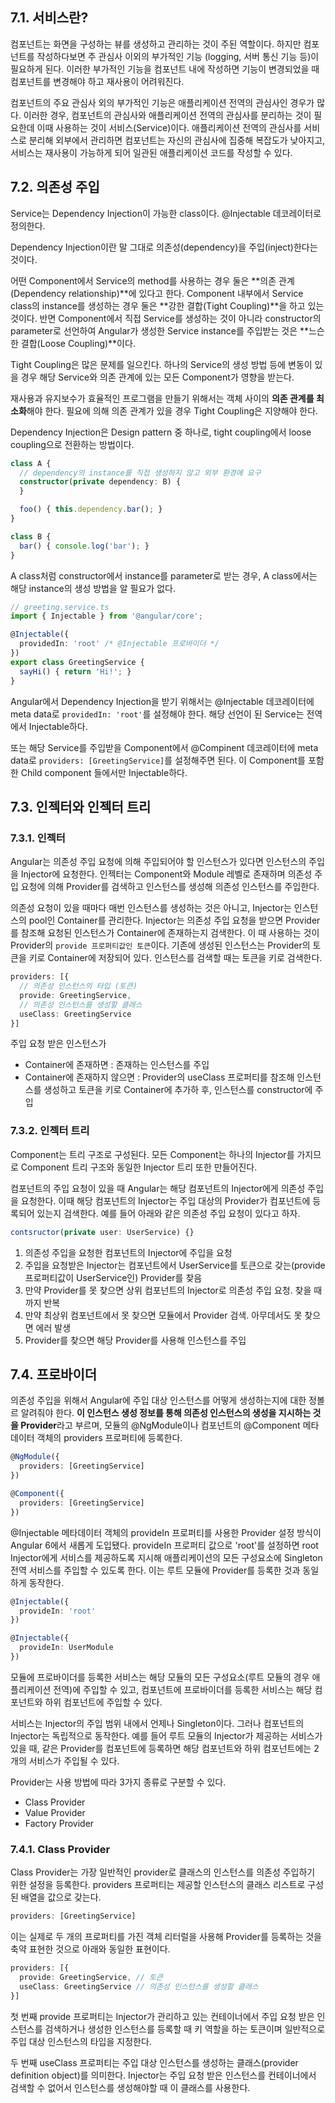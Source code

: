## 7.1. 서비스란?

컴포넌트는 화면을 구성하는 뷰를 생성하고 관리하는 것이 주된 역할이다. 하지만 컴포넌트를 작성하다보면 주 관심사 이외의 부가적인 기능 (logging, 서버 통신 기능 등)이 필요하게 된다. 이러한 부가적인 기능을 컴포넌트 내에 작성하면 기능이 변경되었을 때 컴포넌트를 변경해야 하고 재사용이 어려워진다.

컴포넌트의 주요 관심사 외의 부가적인 기능은 애플리케이션 전역의 관심사인 경우가 많다. 이러한 경우, 컴포넌트의 관심사와 애플리케이션 전역의 관심사를 분리하는 것이 필요한데 이때 사용하는 것이 서비스(Service)이다. 애플리케이션 전역의 관심사를 서비스로 분리해 외부에서 관리하면 컴포넌트는 자신의 관심사에 집중해 복잡도가 낮아지고, 서비스는 재사용이 가능하게 되어 일관된 애플리케이션 코드를 작성할 수 있다.

## 7.2. 의존성 주입

Service는 Dependency Injection이 가능한 class이다. @Injectable 데코레이터로 정의한다.

Dependency Injection이란 말 그대로 의존성(dependency)을 주입(inject)한다는 것이다.

어떤 Component에서 Service의 method를 사용하는 경우 둘은 **의존 관계(Dependency relationship)**에 있다고 한다. Component 내부에서 Service class의 instance를 생성하는 경우 둘은 **강한 결합(Tight Coupling)**을 하고 있는 것이다. 반면 Component에서 직접 Service를 생성하는 것이 아니라 constructor의 parameter로 선언하여 Angular가 생성한 Service instance를 주입받는 것은 **느슨한 결합(Loose Coupling)**이다.

Tight Coupling은 많은 문제를 일으킨다. 하나의 Service의 생성 방법 등에 변동이 있을 경우 해당 Service와 의존 관계에 있는 모든 Component가 영향을 받는다.

재사용과 유지보수가 효율적인 프로그램을 만들기 위해서는 객체 사이의 **의존 관계를 최소화**해야 한다. 필요에 의해 의존 관계가 있을 경우 Tight Coupling은 지양해야 한다.

Dependency Injection은 Design pattern 중 하나로, tight coupling에서 loose coupling으로 전환하는 방법이다.

```typescript
class A {
  // dependency의 instance를 직접 생성하지 않고 외부 환경에 요구
  constructor(private dependency: B) {
  }

  foo() { this.dependency.bar(); }
}

class B {
  bar() { console.log('bar'); }
}
```

A class처럼 constructor에서 instance를 parameter로 받는 경우, A class에서는 해당 instance의 생성 방법을 알 필요가 없다.

```typescript
// greeting.service.ts
import { Injectable } from '@angular/core';

@Injectable({
  providedIn: 'root' /* @Injectable 프로바이더 */
})
export class GreetingService {
  sayHi() { return 'Hi!'; }
}
```

Angular에서 Dependency Injection을 받기 위해서는 @Injectable 데코레이터에 meta data로 `providedIn: 'root'`를 설정해야 한다. 해당 선언이 된 Service는 전역에서 Injectable하다.

또는 해당 Service를 주입받을 Component에서 @Compinent 데코레이터에 meta data로 `providers: [GreetingService]`를 설정해주면 된다. 이 Component를 포함한 Child component 들에서만 Injectable하다.



## 7.3. 인젝터와 인젝터 트리

### 7.3.1. 인젝터

Angular는 의존성 주입 요청에 의해 주입되어야 할 인스턴스가 있다면 인스턴스의 주입을 Injector에 요청한다. 인젝터는 Component와 Module 레벨로 존재하며 의존성 주입 요청에 의해 Provider를 검색하고 인스턴스를 생성해 의존성 인스턴스를 주입한다.

의존성 요청이 있을 때마다 매번 인스턴스를 생성하는 것은 아니고, Injector는 인스턴스의 pool인 Container를 관리한다. Injector는 의존성 주입 요청을 받으면 Provider를 참조해 요청된 인스턴스가 Container에 존재하는지 검색한다. 이 때 사용하는 것이 Provider의 `provide 프로퍼티값인 토큰`이다. 기존에 생성된 인스턴스는 Provider의 토큰을 키로 Container에 저장되어 있다. 인스턴스를 검색할 때는 토큰을 키로 검색한다.

```typescript
providers: [{
  // 의존성 인스턴스의 타입 (토큰)
  provide: GreetingService,
  // 의존성 인스턴스를 생성할 클래스
  useClass: GreetingService
}]
```

주입 요청 받은 인스턴스가

- Container에 존재하면 : 존재하는 인스턴스를 주입
- Container에 존재하지 않으면 : Provider의 useClass 프로퍼티를 참조해 인스턴스를 생성하고 토큰을 키로 Container에 추가하 후, 인스턴스를 constructor에 주입

### 7.3.2. 인젝터 트리

Component는 트리 구조로 구성된다. 모든 Component는 하나의 Injector를 가지므로 Component 트리 구조와 동일한 Injector 트리 또한 만들어진다.

컴포넌트의 주입 요청이 있을 때 Angular는 해당 컴포넌트의 Injector에게 의존성 주입을 요청한다. 이때 해당 컴포넌트의 Injector는 주입 대상의 Provider가 컴포넌트에 등록되어 있는지 검색한다. 예를 들어 아래와 같은 의존성 주입 요청이 있다고 하자.

```typescript
contsructor(private user: UserService) {}
```

1. 의존성 주입을 요청한 컴포넌트의 Injector에 주입을 요청
2. 주입을 요청받은 Injector는 컴포넌트에서 UserService를 토큰으로 갖는(provide 프로퍼티값이 UserService인) Provider를 찾음
3. 만약 Provider를 못 찾으면 상위 컴포넌트의 Injector로 의존성 주입 요청. 찾을 때까지 반복
4. 만약 최상위 컴포넌트에서 못 찾으면 모듈에서 Provider 검색. 아무데서도 못 찾으면 에러 발생
5. Provider를 찾으면 해당 Provider를 사용해 인스턴스를 주입

## 7.4. 프로바이더

의존성 주입을 위해서 Angular에 주입 대상 인스턴스를 어떻게 생성하는지에 대한 정볼르 알려줘야 한다. **이 인스턴스 생성 정보를 통해 의존성 인스턴스의 생성을 지시하는 것을 Provider**라고 부르며, 모듈의 @NgModule이나 컴포넌트의 @Component 메타데이터 객체의 providers 프로퍼티에 등록한다.

```typescript
@NgModule({
  providers: [GreetingService]
})
```

```typescript
@Component({
  providers: [GreetingService]
})
```

@Injectable 메타데이터 객체의 provideIn 프로퍼티를 사용한 Provider 설정 방식이 Angular 6에서 새롭게 도입됐다. provideIn 프로퍼티 값으로 'root'를 설정하면 root Injector에게 서비스를 제공하도록 지시해 애플리케이션의 모든 구성요소에 Singleton 전역 서비스를 주입할 수 있도록 한다. 이는 루트 모듈에 Provider를 등록한 것과 동일하게 동작한다.

```typescript
@Injectable({
  provideIn: 'root'
})
```

```typescript
@Injectable({
  provideIn: UserModule
})
```

모듈에 프로바이더를 등록한 서비스는 해당 모듈의 모든 구성요소(루트 모듈의 경우 애플리케이션 전역)에 주입할 수 있고, 컴포넌트에 프로바이더를 등록한 서비스는 해당 컴포넌트와 하위 컴포넌트에 주입할 수 있다.

서비스는 Injector의 주입 범위 내에서 언제나 Singleton이다. 그러나 컴포넌트의 Injector는 독립적으로 동작한다. 예를 들어 루트 모듈의 Injector가 제공하는 서비스가 있을 때, 같은 Provider를 컴포넌트에 등록하면 해당 컴포넌트와 하위 컴포넌트에는 2개의 서비스가 주입될 수 있다.

Provider는 사용 방법에 따라 3가지 종류로 구분할 수 있다.

- Class Provider
- Value Provider
- Factory Provider

### 7.4.1. Class Provider

Class Provider는 가장 일반적인 provider로 클래스의 인스턴스를 의존성 주입하기 위한 설정을 등록한다. providers 프로퍼티는 제공할 인스턴스의 클래스 리스트로 구성된 배열을 값으로 갖는다.

```typescript
providers: [GreetingService]
```

이는 실제로 두 개의 프로퍼티를 가진 객체 리터럴을 사용해 Provider를 등록하는 것을 축약 표현한 것으로 아래와 동일한 표현이다.

```typescript
providers: [{
  provide: GreetingService,	// 토큰
  useClass: GreetingService // 의존성 인스턴스를 생성할 클래스
}]
```

첫 번째 provide 프로퍼티는 Injector가 관리하고 있는 컨테이너에서 주입 요청 받은 인스턴스를 검색하거나 생성한 인스턴스를 등록할 때 키 역할을 하는 토큰이며 일반적으로 주입 대상 인스턴스의 타입을 지정한다.

두 번째 useClass 프로퍼티는 주입 대상 인스턴스를 생성하는 클래스(provider definition object)를 의미한다. Injector는 주입 요청 받은 인스턴스를 컨테이너에서 검색할 수 없어서 인스턴스를 생성해야할 때 이 클래스를 사용한다.











































































